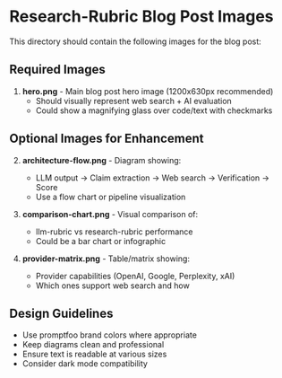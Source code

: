 # Research-Rubric Blog Post Images

This directory should contain the following images for the blog post:

## Required Images

1. **hero.png** - Main blog post hero image (1200x630px recommended)
   - Should visually represent web search + AI evaluation
   - Could show a magnifying glass over code/text with checkmarks

## Optional Images for Enhancement

2. **architecture-flow.png** - Diagram showing:
   - LLM output → Claim extraction → Web search → Verification → Score
   - Use a flow chart or pipeline visualization

3. **comparison-chart.png** - Visual comparison of:
   - llm-rubric vs research-rubric performance
   - Could be a bar chart or infographic

4. **provider-matrix.png** - Table/matrix showing:
   - Provider capabilities (OpenAI, Google, Perplexity, xAI)
   - Which ones support web search and how

## Design Guidelines

- Use promptfoo brand colors where appropriate
- Keep diagrams clean and professional
- Ensure text is readable at various sizes
- Consider dark mode compatibility 